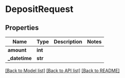 # DepositRequest

## Properties
Name | Type | Description | Notes
------------ | ------------- | ------------- | -------------
**amount** | **int** |  | 
**_datetime** | **str** |  | 

[[Back to Model list]](../README.md#documentation-for-models) [[Back to API list]](../README.md#documentation-for-api-endpoints) [[Back to README]](../README.md)


